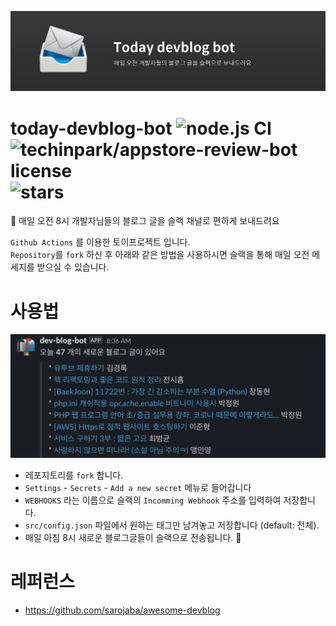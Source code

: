 ![](./.github/images/header.png)
# today-devblog-bot ![node.js CI](https://github.com/techinpark/today-devblog-bot/workflows/node.js%20CI/badge.svg?branch=master) ![techinpark/appstore-review-bot license](https://img.shields.io/github/license/techinpark/today-devblog-bot?color=blue) ![stars](https://img.shields.io/github/stars/techinpark/today-devblog-bot?color=yellow&style=social)

📨 매일 오전 8시 개발자님들의 블로그 글을 슬랙 채널로 편하게 보내드려요 

`Github Actions` 를 이용한 토이프로젝트 입니다.  
`Repository`를 `fork` 하신 후 아래와 같은 방법을 사용하시면 슬랙을 통해 매일 오전 메세지를 받으실 수 있습니다. 

# 사용법

![](./.github/images/screenshot.png)

- 레포지토리를 `fork` 합니다.
- `Settings` - `Secrets` - `Add a new secret` 메뉴로 들어갑니다
- `WEBHOOKS` 라는 이름으로 슬랙의 `Incomming Webhook` 주소를 입력하여 저장합니다.
- `src/config.json` 파일에서 원하는 태그만 남겨놓고 저장합니다 (default: 전체).
- 매일 아침 8시 새로운 블로그글들이 슬랙으로 전송됩니다. 🎉


# 레퍼런스
- https://github.com/sarojaba/awesome-devblog
